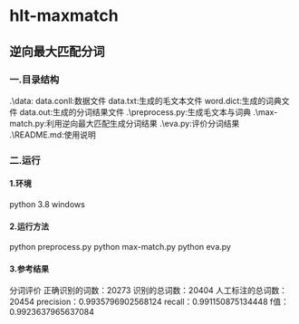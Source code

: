 # hlt-maxmatch
## 逆向最大匹配分词

### 一.目录结构 ###
.\data\:
  data.conll:数据文件
  data.txt:生成的毛文本文件
  word.dict:生成的词典文件
  data.out:生成的分词结果文件
.\preprocess.py:生成毛文本与词典
.\max-match.py:利用逆向最大匹配生成分词结果
.\eva.py:评价分词结果
.\README.md:使用说明
### 二.运行 ###
#### 1.环境
python 3.8
windows
#### 2.运行方法
python preprocess.py
python max-match.py
python eva.py
#### 3.参考结果
分词评价
正确识别的词数：20273
识别的总词数：20404
人工标注的总词数：20454
precision：0.9935796902568124
recall：0.991150875134448
f值：0.9923637965637084
